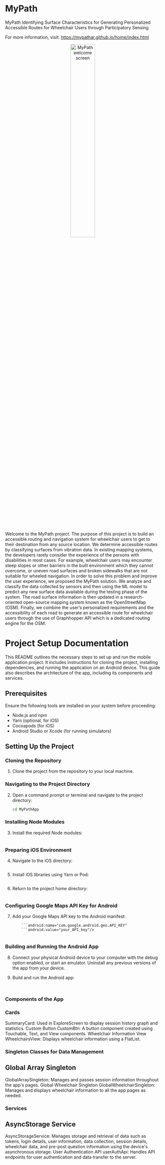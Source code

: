 # MyPath
MyPath
Identifying Surface Characteristics for Generating Personalized Accessible Routes for Wheelchair Users through Participatory Sensing

For more information, visit: https://mypathar.github.io/home/index.html

<p align="center">
    <img src="https://github.com/MU-Smart/MyPathApp/blob/main/ss/welcome_screen.PNG" alt="MyPath welcome screen" width="40%"/>
</p>


Welcome to the MyPath project. The purpose of this project is to build an accessible routing and navigation system for wheelchair users to get to their destination from any source location. We determine accessible routes by classifying surfaces from vibration data. In existing mapping systems, the developers rarely consider the experience of the persons with disabilities in most cases. For example, wheelchair users may encounter steep slopes or other barriers in the built environment which they cannot overcome, or uneven road surfaces and broken sidewalks that are not suitable for wheeled navigation. In order to solve this problem and improve the user experience, we proposed the MyPath solution. We analyze and classify the data collected by sensors and then using the ML model to predict any new surface data available during the testing phase of the system. The road surface information is then updated in a research-oriented open-source mapping system known as the OpenStreetMap (OSM). Finally, we combine the user’s personalized requirements and the accessibility of each road to generate an accessible route for wheelchair users through the use of Graphhopper API which is a dedicated routing engine for the OSM.

# Project Setup Documentation

This README outlines the necessary steps to set up and run the mobile application project. It includes instructions for cloning the project, installing dependencies, and running the application on an Android device. This guide also describes the architecture of the app, including its components and services.

## Prerequisites
Ensure the following tools are installed on your system before proceeding:
- Node.js and npm
- Yarn (optional, for iOS)
- Cocoapods (for iOS)
- Android Studio or Xcode (for running simulators)

## Setting Up the Project

### Cloning the Repository
1. Clone the project from the repository to your local machine.

### Navigating to the Project Directory
2. Open a command prompt or terminal and navigate to the project directory:
   ```bash
   cd MyPathApp

### Installing Node Modules
3. Install the required Node modules:
    ```npm install

### Preparing iOS Environment
4. Navigate to the iOS directory:
    ```cd ios

5. Install iOS libraries using Yarn or Pod:
    ```yarn install # or pod install

6. Return to the project home directory:
    ```cd ..

### Configuring Google Maps API Key for Android
7. Add your Google Maps API key to the Android manifest:
    ```<meta-data
        ```android:name="com.google.android.geo.API_KEY"
        ```android:value="your_API_key"/>


### Building and Running the Android App
8. Connect your physical Android device to your computer with the debug option enabled, or start an emulator. Uninstall any previous versions of the app from your device.

9. Build and run the Android app:
    ```npx react-native run-android


### Components of the App
### Cards
SummaryCard: Used in ExploreScreen to display session history graph and statistics.
Custom Button
CustomBtn: A button component created using Touchable, Text, and View components.
Wheelchair Information View
WheelchairsView: Displays wheelchair information using a FlatList.

### Singleton Classes for Data Management
## Global Array Singleton
GlobalArraySingleton: Manages and passes session information throughout the app's pages.
Global Wheelchair Singleton
GlobalWheelchairSingleton: Manages and displays wheelchair information to all the app pages as needed.

### Services
## AsyncStorage Service
AsyncStorageService: Manages storage and retrieval of data such as tokens, login details, user information, data collection, session details, wheelchair data, and pre-post question information using the device's asynchronous storage.
User Authentication API
userAuthApi: Handles API endpoints for user authentication and data transfer to the server.
